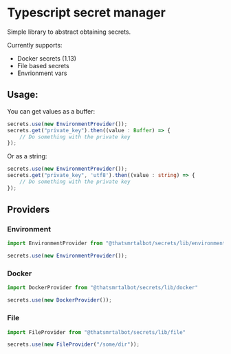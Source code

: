 # Typescript secret manager

Simple library to abstract obtaining secrets. 

Currently supports:
- Docker secrets (1.13)
- File based secrets
- Envrionment vars

## Usage:

You can get values as a buffer:

```typescript
secrets.use(new EnvironmentProvider());
secrets.get("private_key").then((value : Buffer) => {
    // Do something with the private key
});
```

Or as a string:

```typescript
secrets.use(new EnvironmentProvider());
secrets.get("private_key", 'utf8').then((value : string) => {
    // Do something with the private key
});
```

## Providers
### Environment
```typescript
import EnvironmentProvider from "@thatsmrtalbot/secrets/lib/environment"

secrets.use(new EnvironmentProvider());
```
### Docker
```typescript
import DockerProvider from "@thatsmrtalbot/secrets/lib/docker"

secrets.use(new DockerProvider());
```
### File
```typescript
import FileProvider from "@thatsmrtalbot/secrets/lib/file"

secrets.use(new FileProvider("/some/dir"));
```